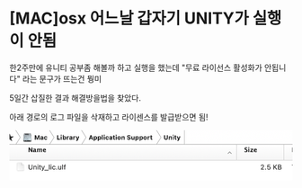 # [MAC]osx 어느날 갑자기 UNITY가 실행이 안됨

한2주만에 유니티 공부좀 해볼까 하고 실행을 했는데 "무료 라이선스 활성화가 안됩니다" 라는 문구가 뜨는건 뭥미

5일간 삽질한 결과 해결방을법을 찾았다.

아래 경로의 로그 파일을 삭재하고 라이센스를 발급받으면 됨!

![유니티 인증서 경로](../images/unity.png)

